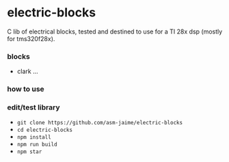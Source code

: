 # electric-blocks
C lib of electrical blocks, tested and destined to use for a TI 28x dsp (mostly for tms320f28x).

### blocks
* clark ...

### how to use

### edit/test library
* `git clone https://github.com/asm-jaime/electric-blocks`
* `cd electric-blocks`
* `npm install`
* `npm run build`
* `npm star`
